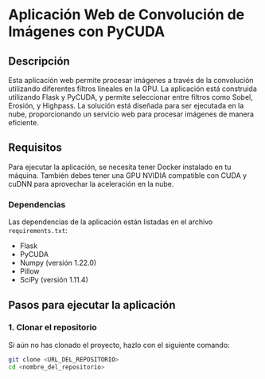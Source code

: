 # Aplicación Web de Convolución de Imágenes con PyCUDA

## Descripción

Esta aplicación web permite procesar imágenes a través de la convolución utilizando diferentes filtros lineales en la GPU. La aplicación está construida utilizando Flask y PyCUDA, y permite seleccionar entre filtros como Sobel, Erosión, y Highpass. La solución está diseñada para ser ejecutada en la nube, proporcionando un servicio web para procesar imágenes de manera eficiente.

## Requisitos

Para ejecutar la aplicación, se necesita tener Docker instalado en tu máquina. También debes tener una GPU NVIDIA compatible con CUDA y cuDNN para aprovechar la aceleración en la nube.

### Dependencias

Las dependencias de la aplicación están listadas en el archivo `requirements.txt`:

- Flask
- PyCUDA
- Numpy (versión 1.22.0)
- Pillow
- SciPy (versión 1.11.4)

## Pasos para ejecutar la aplicación

### 1. Clonar el repositorio

Si aún no has clonado el proyecto, hazlo con el siguiente comando:

```bash
git clone <URL_DEL_REPOSITORIO>
cd <nombre_del_repositorio>
